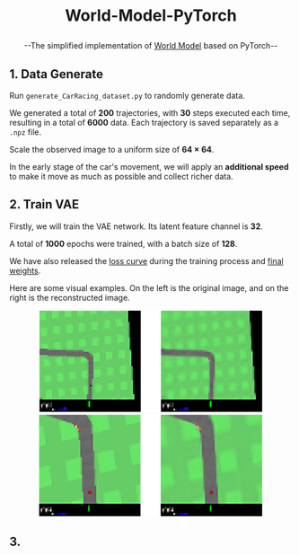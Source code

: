 # <p align="center">World-Model-PyTorch</p>
<p align="center">--The simplified implementation of <a href="https://proceedings.neurips.cc/paper/2018/hash/2de5d16682c3c35007e4e92982f1a2ba-Abstract.html">World Model</a> based on PyTorch--</p>

## 1. Data Generate
Run `generate_CarRacing_dataset.py` to randomly generate data.

We generated a total of **200** trajectories, with **30** steps executed each time, resulting in a total of **6000** data. Each trajectory is saved separately as a `.npz` file.

Scale the observed image to a uniform size of **64 $\times$ 64**.

In the early stage of the car's movement, we will apply an **additional speed** to make it move as much as possible and collect richer data.

## 2. Train VAE
Firstly, we will train the VAE network. Its latent feature channel is **32**.

A total of **1000** epochs were trained, with a batch size of **128**. 

We have also released the [loss curve](https://github.com/zZhiG/World-Model-PyTorch/blob/main/weights/vae_train/curve_2024.08.12.17.01.56/events.out.tfevents.1723453317.DESKTOP-KBN05BN) during the training process and [final weights](https://github.com/zZhiG/World-Model-PyTorch/blob/main/weights/vae_train/vae_2024.08.12.17.01.56/1000.pt).

Here are some visual examples. On the left is the original image, and on the right is the reconstructed image.
<div align=center>
<img src="demo/vae_1.png" width="400px">
</div>
<div align=center>
<img src="demo/vae_2.png" width="400px">
</div>

## 3. 
